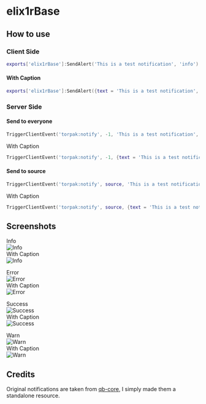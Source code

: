 # elix1rBase

##  How to use

### Client Side
```lua
exports['elix1rBase']:SendAlert('This is a test notification', 'info')
```
#### With Caption
```lua
exports['elix1rBase']:SendAlert({text = 'This is a test notification', caption = 'With a caption'}, 'info')
```

### Server Side
#### Send to everyone
```lua
TriggerClientEvent('torpak:notify', -1, 'This is a test notification', 'info')
```
With Caption
```lua
TriggerClientEvent('torpak:notify', -1, {text = 'This is a test notification', caption = 'With a caption'}, 'info')
```
#### Send to source
```lua
TriggerClientEvent('torpak:notify', source, 'This is a test notification', 'info')
```
With Caption
```lua
TriggerClientEvent('torpak:notify', source, {text = 'This is a test notification', caption = 'With a caption'}, 'info')
```

## Screenshots
Info \
![Info](https://cdn.iztorpak.dev/images/1ozxmar6.png) \
With Caption \
![Info](https://cdn.iztorpak.dev/images/raz3vd9b.png)


Error \
![Error](https://cdn.iztorpak.dev/images/oyqerktq.png) \
With Caption \
![Error](http://cdn.iztorpak.dev/images/v8lwfxap.png)

Success \
![Success](https://cdn.iztorpak.dev/images/rgf02mpo.png)  \
With Caption \
![Success](https://cdn.iztorpak.dev/images/cfqdl8y9.png)

Warn \
![Warn](https://cdn.iztorpak.dev/images/33o18dfw.png)  \
With Caption \
![Warn](https://cdn.iztorpak.dev/images/jehk5ita.png)

## Credits
Original notifications are taken from [qb-core](https://github.com/qbcore-framework/qb-core), I simply made them a standalone resource.
